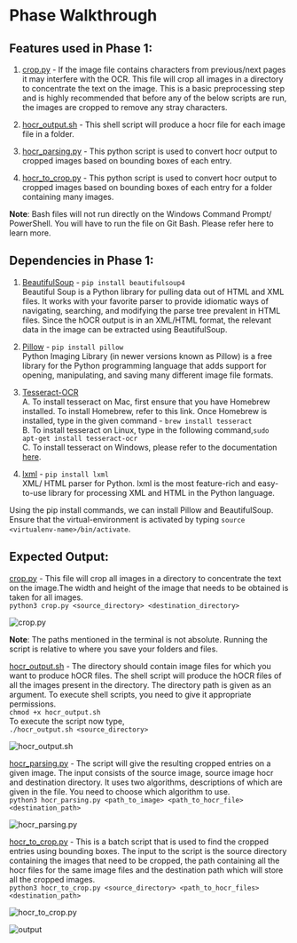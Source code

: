 # Phase Walkthrough

## Features used in Phase 1:
1. [crop.py](../master/crop.py) - If the image file contains characters from previous/next pages it may interfere with the OCR. This file will crop all images in a directory to concentrate the text on the image. This is a basic preprocessing step and is highly recommended that before any of the below scripts are run, the images are cropped to remove any stray characters.

2. [hocr_output.sh](../master/hocr_output.sh) - This shell script will produce a hocr file for each image file in a folder.

3. [hocr_parsing.py](../master/hocr_parsing.py) - This python script is used to convert hocr output to cropped images based on bounding boxes of each entry.

4. [hocr_to_crop.py](../master/hocr_to_crop.py) - This python script is used to convert hocr output to cropped images based on bounding boxes of each entry for a folder containing many images.

**Note**: Bash files will not run directly on the Windows Command Prompt/ PowerShell. You will have to run the file on Git Bash. Please refer here to learn more.

## Dependencies in Phase 1:
1. [BeautifulSoup](https://www.crummy.com/software/BeautifulSoup/bs4/doc/) - `pip install beautifulsoup4`  
Beautiful Soup is a Python library for pulling data out of HTML and XML files. It works with your favorite parser to provide idiomatic ways of navigating, searching, and modifying the parse tree prevalent in HTML files. Since the hOCR output is in an XML/HTML format, the relevant data in the image can be extracted using BeautifulSoup.

2. [Pillow](http://www.pythonware.com/products/pil/) - `pip install pillow`  
Python Imaging Library (in newer versions known as Pillow) is a free library for the Python programming language that adds support for opening, manipulating, and saving many different image file formats.

3. [Tesseract-OCR](https://github.com/tesseract-ocr/tesseract)  
A. To install tesseract on Mac, first ensure that you have Homebrew installed. To install Homebrew, refer to this link. Once Homebrew is installed, type in the given command - `brew install tesseract`  
B. To install tesseract on Linux, type in the following command,`sudo apt-get install tesseract-ocr`  
C. To install tesseract on Windows, please refer to the documentation [here](https://github.com/tesseract-ocr/tesseract/wiki#windows).  

4. [lxml](https://github.com/lxml/lxml) - `pip install lxml`  
XML/ HTML parser for Python. lxml is the most feature-rich and easy-to-use library for processing XML and HTML in the Python language.

Using the pip install commands, we can install Pillow and BeautifulSoup. Ensure that the virtual-environment is activated by typing `source <virtualenv-name>/bin/activate`.

## Expected Output:
[crop.py](../master/crop.py) - This file will crop all images in a directory to concentrate the text on the image.The width and height of the image that needs to be obtained is taken for all images.  
	`python3 crop.py <source_directory> <destination_directory>`

![crop.py](https://i.imgur.com/l3i0pwg.png)

**Note**: The paths mentioned in the terminal is not absolute. Running the script is relative to where you save your folders and files.

[hocr_output.sh](../master/hocr_output.sh) - The directory should contain image files for which you want to produce hOCR files. The shell script will produce the hOCR files of all the images present in the directory. The directory path is given as an argument. To execute shell scripts, you need to give it appropriate permissions.  
	`chmod +x hocr_output.sh`  
	To execute the script now type,  
    `./hocr_output.sh <source_directory>`

![hocr_output.sh](https://i.imgur.com/vH3sG4K.png)

[hocr_parsing.py](../master/hocr_parsing.py) - The script will give the resulting cropped entries on a given image. The input consists of the source image, source image hocr and destination directory. It uses two algorithms, descriptions of which are given in the file. You need to choose which algorithm to use.  
	`python3 hocr_parsing.py <path_to_image> <path_to_hocr_file> <destination_path>`

![hocr_parsing.py](https://i.imgur.com/sO7ngSU.png)

[hocr_to_crop.py](../master/hocr_to_crop.py) - This is a batch script that is used to find the cropped entries using bounding boxes. The input to the script is the source directory containing the images that need to be cropped, the path containing all the hocr files for the same image files and the destination path which will store all the cropped images.  
    `python3 hocr_to_crop.py <source_directory> <path_to_hocr_files> <destination_path>`

![hocr_to_crop.py](https://i.imgur.com/lphWPko.png)

![output](https://i.imgur.com/1FphrZv.png)
